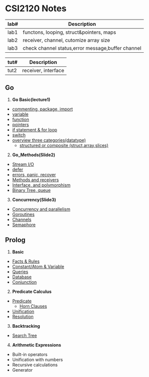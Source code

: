 # CSI2120 Notes
| lab#        | Description |
| ----------- | ------------------------------------------ |
| lab1        |  functons, looping, struct&pointers, maps  |
| lab2        | receiver, channel, cutomize array size     |
| lab3        | check channel status,error message,buffer channel|

| tut#        | Description |
| ----------- | ------------------------------------------ |
| tut2        |  receiver, interface                       |

## Go
1. **Go Basic(lecture1)**
  - [commenting, package, import](https://github.com/ZijunYe/CSI2120/blob/main/Notes/Go_Basic.md#commenting-import-package)
  - [variable](https://github.com/ZijunYe/CSI2120/blob/main/Notes/Go_Basic.md#variable)
  - [function](https://github.com/ZijunYe/CSI2120/blob/main/Notes/Go_Basic.md#functions)
  - [pointers](https://github.com/ZijunYe/CSI2120/blob/main/Notes/Go_Basic.md#pointers)
  - [if statement & for loop](https://github.com/ZijunYe/CSI2120/blob/main/Notes/Go_Basic.md#if-statement-for-loop)
  - [switch](https://github.com/ZijunYe/CSI2120/blob/main/Notes/Go_Basic.md#switch)
  - [overview three categories(datatype)](https://github.com/ZijunYe/CSI2120/blob/main/Notes/Go_Basic.md#datatype)
      - [structured or composite (struct,array,slices)](https://github.com/ZijunYe/CSI2120/blob/main/Notes/Composite_datatype.md)

2. **Go_Methods(Slide2)**
  - [Stream I/O](https://github.com/ZijunYe/CSI2120/blob/main/Notes/Go_Methods.md#stream-io)
  - [defer](https://github.com/ZijunYe/CSI2120/blob/main/Notes/Go_Methods.md#final-evaluation-with-defer)
  - [errors, panic, recover](https://github.com/ZijunYe/CSI2120/blob/main/Notes/Go_Methods.md#errors-and-panic)
  - [ Methods and receivers ](https://github.com/ZijunYe/CSI2120/blob/main/Notes/Go_Methods.md#method-and-receiver)
  - [Interface, and polymorphism](https://github.com/ZijunYe/CSI2120/blob/main/Notes/Go_Methods.md#interface-and-polymorphism)
  - [Binary Tree, queue](https://github.com/ZijunYe/CSI2120/blob/main/Notes/Go_Methods.md#binary-tree-and-generic-queue)


3. **Concurrency(Slide3)**
  - [Concurrency and parallelism](https://github.com/ZijunYe/CSI2120-ProgramParadigms/blob/main/Notes/Concurrency.md#concurrency-and-parallelism)
  - [Goroutines](https://github.com/ZijunYe/CSI2120-ProgramParadigms/blob/main/Notes/Concurrency.md#goroutines)
  - [Channels](https://github.com/ZijunYe/CSI2120-ProgramParadigms/blob/main/Notes/Concurrency.md#channels) 
  - [Semaphore](https://github.com/ZijunYe/CSI2120-ProgramParadigms/blob/main/Notes/Concurrency.md#semaphore) 



## Prolog 
1. **Basic**
- [Facts & Rules](https://github.com/ZijunYe/CSI2120-ProgramParadigms/blob/main/PrologNotes/IntroductionToProlog.md#facts) 
- [Constant/Atom  & Variable ](https://github.com/ZijunYe/CSI2120-ProgramParadigms/blob/main/PrologNotes/IntroductionToProlog.md#constants-or-atoms)
- [Queries](https://github.com/ZijunYe/CSI2120-ProgramParadigms/blob/main/PrologNotes/IntroductionToProlog.md#variable)
- [Database](https://github.com/ZijunYe/CSI2120-ProgramParadigms/blob/main/PrologNotes/IntroductionToProlog.md#database)
- [Conjunction](https://github.com/ZijunYe/CSI2120-ProgramParadigms/blob/main/PrologNotes/IntroductionToProlog.md#queries-or-questions)

2. **Predicate Calculus**
- [Predicate](https://github.com/ZijunYe/CSI2120-ProgramParadigms/blob/main/PrologNotes/Prolog2.md#predicated-in-prolog)
  - [Horn Clauses](https://github.com/ZijunYe/CSI2120-ProgramParadigms/blob/main/PrologNotes/Prolog2.md#horn-clauses)
- [Unification](https://github.com/ZijunYe/CSI2120-ProgramParadigms/blob/main/PrologNotes/Prolog2.md#unification)
- [Resolution](https://github.com/ZijunYe/CSI2120-ProgramParadigms/blob/main/PrologNotes/Prolog2.md#resolution)

3. **Backtracking** 
- [Search Tree](https://github.com/ZijunYe/CSI2120-ProgramParadigms/blob/main/PrologNotes/SearchTree_BackTracking.md)

4. **Arithmetic Expressions**
- Built-in operators 
- Unification with numbers 
- Recursive calculations
- Generator 






